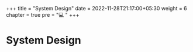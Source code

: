 +++
title = "System Design"
date = 2022-11-28T21:17:00+05:30
weight = 6
chapter = true
pre = "💻 "
+++

# System Design
